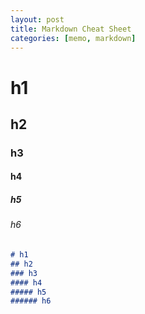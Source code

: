 ```yaml
---
layout: post
title: Markdown Cheat Sheet
categories: [memo, markdown]
---
```


# h1
## h2
### h3
#### h4
##### h5
###### h6

```markdown
# h1
## h2
### h3
#### h4
##### h5
###### h6
```

